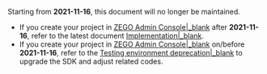 <div class="mk-warning">

Starting from **2021-11-16**, this document will no longer be maintained.
- If you create your project in [ZEGO Admin Console\|_blank](https://console.zegocloud.com/) after **2021-11-16**, refer to the latest document [Implementation\|_blank](!WhiteBoard-QuickStart/Solution_Implementation).
- If you create your project in [ZEGO Admin Console\|_blank](https://console.zegocloud.com/) on/before **2021-11-16**, refer to the [Testing environment deprecation\|_blank](!OldDocWithTestEnv-TestEnvSupersessionDesc/TestEnvSupersessionDesc) to upgrade the SDK and adjust related codes.

</div>







